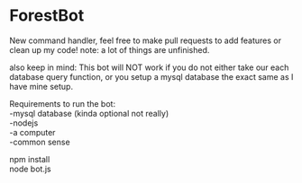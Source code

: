 # ForestBot
New command handler, feel free to make pull requests to add features or clean up my code!
note: a lot of things are unfinished.

also keep in mind: This bot will NOT work if you do not either take our each database query function, or you setup a mysql database the exact same as I have mine setup.

Requirements to run the bot: <br>
  -mysql database (kinda optional not really) <br>
  -nodejs <br>
  -a computer <br>
  -common sense <br>
  
  npm install <br>
  node bot.js
